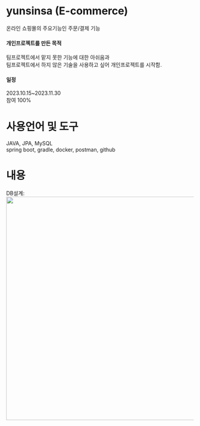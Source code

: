 # yunsinsa (E-commerce)
온라인 쇼핑몰의 주요기능인 주문/결제 기능

<h4>개인프로젝트를 만든 목적</h4>
팀프로젝트에서 맡지 못한 기능에 대한 아쉬움과<br>
팀프로젝트에서 하지 않은 기술을 사용하고 싶어 개인프로젝트를 시작함.

<h4>일정</h4>
2023.10.15~2023.11.30 <br>
참여 100%

# 사용언어 및 도구
JAVA, JPA, MySQL <br>
spring boot, gradle, docker, postman, github

# 내용
DB설계: <br>
<img src="https://github.com/yunjungeun/yunsinsa/assets/133863188/9aaf4982-a95c-4666-a78d-96124e0de3be" width="800" height="600">
